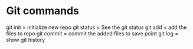 # Git commands

git init = initialize new repo
git status = See the git status
git add = add the files to repo
git commit = commit the added files to save point
git log = show git history

